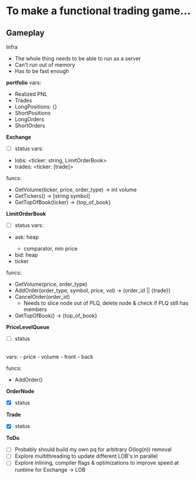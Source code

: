 # To make a functional trading game...

Gameplay
- 

Infra
- The whole thing needs to be able to run as a server
- Can't run out of memory
- Has to be fast enough


**portfolio**
vars: 
- Realized PNL 
- Trades
- LongPositions: {}
- ShortPositions
- LongOrders
- ShortOrders

**Exchange**
- [ ] status
vars:
- lobs: <ticker: string, LimitOrderBook>
- trades: <ticker: [trade]>


funcs:
- GetVolume(ticker, price, order_type) -> int volume
- GetTickers() -> [string symbol]
- GetTopOfBook(ticker) -> {top_of_book}

**LimitOrderBook**
- [ ] status
vars: 
- ask: heap <PriceLevelQueue> 
    - comparator, min price
- bid: heap <PriceLevelQueue>
- ticker

funcs:
- GetVolume(price, order_type)
- AddOrder(order_type, symbol, price, vol) -> (order_id || {trade})
- CancelOrder(order_id)
    - Needs to slice node out of PLQ, delete node & check if PLQ still has members 
- GetTopOfBook() -> {top_of_book}

**PriceLevelQueue**
- [ ] status
<br/>
vars:
- price 
- volume
- front
- back

funcs:
- AddOrder()


**OrderNode**
- [x] status


**Trade**
- [x] status



**ToDo**
- [ ] Probably should build my own pq for arbitrary O(log(n)) removal
- [ ] Explore multithreading to update different LOB's in parallel
- [ ] Explore inlining, compiler flags & optimizations to improve speed at runtime for Exchange -> LOB
